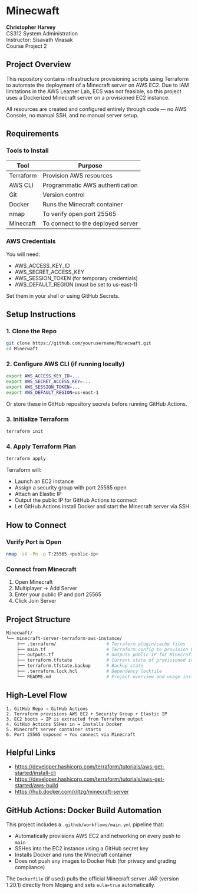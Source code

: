 
# Minecwaft  
**Christopher Harvey**  
CS312 System Administration  
Instructor: Sisavath Virasak  
Course Project 2  

## Project Overview

This repository contains infrastructure provisioning scripts using Terraform to automate the deployment of a Minecraft server on AWS EC2. Due to IAM limitations in the AWS Learner Lab, ECS was not feasible, so this project uses a Dockerized Minecraft server on a provisioned EC2 instance.

All resources are created and configured entirely through code — no AWS Console, no manual SSH, and no manual server setup.

## Requirements

### Tools to Install

| Tool       | Purpose                            |
|------------|-------------------------------------|
| Terraform  | Provision AWS resources             |
| AWS CLI    | Programmatic AWS authentication     |
| Git        | Version control                     |
| Docker     | Runs the Minecraft container        |
| nmap       | To verify open port 25565           |
| Minecraft  | To connect to the deployed server   |

### AWS Credentials

You will need:
- AWS_ACCESS_KEY_ID
- AWS_SECRET_ACCESS_KEY
- AWS_SESSION_TOKEN (for temporary credentials)
- AWS_DEFAULT_REGION (must be set to us-east-1)

Set them in your shell or using GitHub Secrets.

## Setup Instructions

### 1. Clone the Repo

```bash
git clone https://github.com/yourusername/Minecwaft.git
cd Minecwaft
```

### 2. Configure AWS CLI (if running locally)

```bash
export AWS_ACCESS_KEY_ID=...
export AWS_SECRET_ACCESS_KEY=...
export AWS_SESSION_TOKEN=...
export AWS_DEFAULT_REGION=us-east-1
```

Or store these in GitHub repository secrets before running GitHub Actions.

### 3. Initialize Terraform

```bash
terraform init
```

### 4. Apply Terraform Plan

```bash
terraform apply
```

Terraform will:
- Launch an EC2 instance
- Assign a security group with port 25565 open
- Attach an Elastic IP
- Output the public IP for GitHub Actions to connect
- Let GitHub Actions install Docker and start the Minecraft server via SSH

## How to Connect

### Verify Port is Open

```bash
nmap -sV -Pn -p T:25565 <public-ip>
```

### Connect from Minecraft

1. Open Minecraft
2. Multiplayer → Add Server
3. Enter your public IP and port 25565
4. Click Join Server

## Project Structure

```bash
Minecwaft/
└── minecraft-server-terraform-aws-instance/
    ├── .terraform/                   # Terraform plugin/cache files
    ├── main.tf                       # Terraform config to provision EC2 and networking
    ├── outputs.tf                    # Outputs public IP for Minecraft connection
    ├── terraform.tfstate             # Current state of provisioned infrastructure
    ├── terraform.tfstate.backup      # Backup state
    ├── .terraform.lock.hcl           # Dependency lockfile
    └── README.md                     # Project overview and usage instructions
```

## High-Level Flow

```text
1. GitHub Repo → GitHub Actions
2. Terraform provisions AWS EC2 + Security Group + Elastic IP
3. EC2 boots → IP is extracted from Terraform output
4. GitHub Actions SSHes in → Installs Docker
5. Minecraft server container starts
6. Port 25565 exposed → You connect via Minecraft
```

## Helpful Links

- https://developer.hashicorp.com/terraform/tutorials/aws-get-started/install-cli
- https://developer.hashicorp.com/terraform/tutorials/aws-get-started/aws-build
- https://hub.docker.com/r/itzg/minecraft-server

## GitHub Actions: Docker Build Automation

This project includes a `.github/workflows/main.yml` pipeline that:

- Automatically provisions AWS EC2 and networking on every push to `main`
- SSHes into the EC2 instance using a GitHub secret key
- Installs Docker and runs the Minecraft container
- Does not push any images to Docker Hub (for privacy and grading compliance)

The `Dockerfile` (if used) pulls the official Minecraft server JAR (version 1.20.1) directly from Mojang and sets `eula=true` automatically.